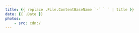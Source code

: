```yaml
---
title: {{ replace .File.ContentBaseName `-` ` ` | title }}
date: {{ .Date }}
photos:
    - src: cdn:/
---
```

